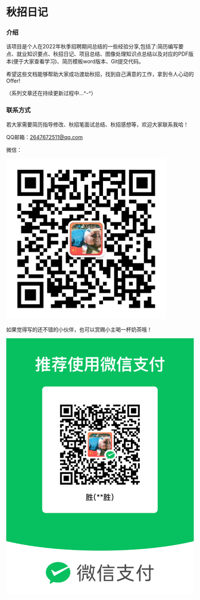 # 秋招日记

### 介绍
​	该项目是个人在2022年秋季招聘期间总结的一些经验分享,包括了:简历编写要点、就业知识要点、秋招日记、项目总结、图像处理知识点总结以及对应的PDF版本(便于大家查看学习)、简历模板word版本、Git提交代码。

​	希望这些文档能够帮助大家成功渡劫秋招，找到自己满意的工作，拿到令人心动的Offer!

（系列文章还在持续更新过程中...^-^）





### 联系方式

​	若大家需要简历指导修改、秋招笔面试总结、秋招感想等，欢迎大家联系我哈！

QQ邮箱：2647672511@qq.com

微信：	

![image-20220921220527394](README.assets/image-20220921220527394.png)

如果觉得写的还不错的小伙伴，也可以赏赐小主喝一杯奶茶哦！

![image-20220921220646424](README.assets/image-20220921220646424.png)
